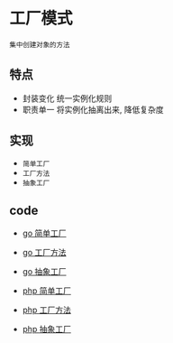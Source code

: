 # 工厂模式

    集中创建对象的方法

## 特点

- 封装变化 统一实例化规则
- 职责单一 将实例化抽离出来, 降低复杂度

## 实现

- `简单工厂`
- `工厂方法`
- `抽象工厂`

## code

- [go 简单工厂](../script/go/dp/factory-simple.go)
- [go 工厂方法](../script/go/dp/factory-method.go)
- [go 抽象工厂](../script/go/dp/factory-abstract.go)

- [php 简单工厂](src/php_design_patterns/simple_factory/simple_factory.php)
- [php 工厂方法](src/php_design_patterns/factory_method/factory_method.php)
- [php 抽象工厂](src/php_design_patterns/abstract_factory/abstract_factory.php)